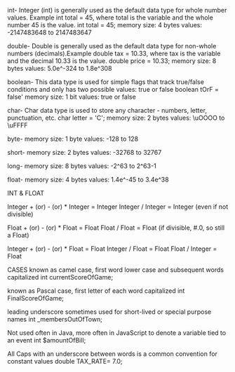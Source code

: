 int- Integer (int) is generally used as the default data type for whole number values. Example int total = 45, where total is the variable and the whole number 45 is the value.
int total = 45;
memory size: 4 bytes
values: -2147483648 to 2147483647

double- Double is generally used as the default data type for non-whole numbers (decimals).Example double tax = 10.33, where  tax is the variable and the decimal 10.33 is the value.
double price = 10.33;
memory size: 8 bytes
values: 5.0e^-324 to 1.8e^308

boolean- This data type is used for simple flags that track true/false conditions and only has two possible values: true or false
boolean tOrF = false'
memory size: 1 bit
values: true or false

char- Char data type is used to store any character - numbers, letter, punctuation, etc.
char letter = 'C';
memory size: 2 bytes
values: \uOOOO to \uFFFF

byte-
memory size: 1 byte
values: -128 to 128

short-
memory size: 2 bytes
values: -32768 to 32767

long-
memory size: 8 bytes
values: -2^63 to 2^63-1

float-
memory size: 4 bytes
values: 1.4e^-45 to 3.4e^38

INT & FLOAT

Integer + (or) - (or) * Integer = Integer
Integer / Integer = Integer
(even if not divisible)

Float + (or) - (or) * Float = Float
Float / Float = Float
(if divisible, #.0, so still a Float)

Integer + (or) - (or) * Float = Float
Integer / Float = Float
Float / Integer = Float

CASES
known as camel case, first word  lower case and subsequent words capitalized
int currentScoreOfGame;

known as Pascal case, first letter of each word capitalized
int FinalScoreOfGame;

leading underscore sometimes used for short-lived or special purpose names
int _membersOutOfTown;

Not used often in Java, more often in JavaScript to denote a variable tied to an event
int $amountOfBill;

All Caps with an underscore between words is a common convention for constant values
double TAX_RATE= 7.0;
